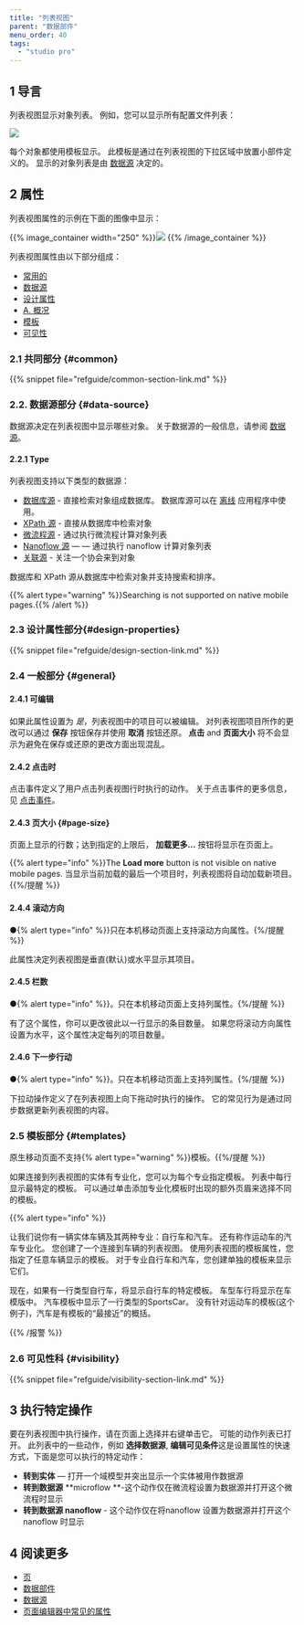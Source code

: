 ```yaml
---
title: "列表视图"
parent: "数据部件"
menu_order: 40
tags:
  - "studio pro"
---
```


## 1 导言

列表视图显示对象列表。 例如，您可以显示所有配置文件列表：

![](attachments/data-widgets/list-view-example-profile.png)

每个对象都使用模板显示。 此模板是通过在列表视图的下拉区域中放置小部件定义的。 显示的对象列表是由 [数据源](#data-source) 决定的。

## 2 属性

列表视图属性的示例在下面的图像中显示：

{{% image_container width="250" %}}![](attachments/data-widgets/list-view-properties.png)
{{% /image_container %}}

列表视图属性由以下部分组成：

* [常用的](#common)
* [数据源](#data-source)
* [设计属性](#design-properties)
* [A. 概况](#general)
* [模板](#templates)
* [可见性](#visibility)

### 2.1 共同部分 {#common}

{{% snippet file="refguide/common-section-link.md" %}}

### 2.2. 数据源部分 {#data-source}

数据源决定在列表视图中显示哪些对象。 关于数据源的一般信息，请参阅 [数据源](data-sources)。

#### 2.2.1 Type

列表视图支持以下类型的数据源：

* [数据库源](database-source) - 直接检索对象组成数据库。 数据库源可以在 [离线](offline-first) 应用程序中使用。
* [XPath 源](xpath-source) - 直接从数据库中检索对象
* [微流程源](microflow-source) - 通过执行微流程计算对象列表
* [Nanoflow 源](nanoflow-source) — — 通过执行 nanoflow 计算对象列表
* [关联源](association-source) - 关注一个协会来到对象

数据库和 XPath 源从数据库中检索对象并支持搜索和排序。

{{% alert type="warning" %}}Searching is not supported on native mobile pages.{{% /alert %}}

### 2.3 设计属性部分{#design-properties}

{{% snippet file="refguide/design-section-link.md" %}}

### 2.4 一般部分 {#general}

#### 2.4.1 可编辑

如果此属性设置为 *是*，列表视图中的项目可以被编辑。 对列表视图项目所作的更改可以通过 **保存** 按钮保存并使用 **取消** 按钮还原。 **点击** and **页面大小** 将不会显示为避免在保存或还原的更改方面出现混乱。

#### 2.4.2 点击时

点击事件定义了用户点击列表视图行时执行的动作。 关于点击事件的更多信息，见 [点击事件](on-click-event)。

#### 2.4.3 页大小 {#page-size}

页面上显示的行数；达到指定的上限后， **加载更多...** 按钮将显示在页面上。

{{% alert type="info" %}}The **Load more** button is not visible on native mobile pages. 当显示当前加载的最后一个项目时，列表视图将自动加载新项目。{{%/提醒 %}}

#### 2.4.4 滚动方向

●{% alert type="info" %}}只在本机移动页面上支持滚动方向属性。{%/提醒 %}}

此属性决定列表视图是垂直(默认)或水平显示其项目。

#### 2.4.5 栏数

●{% alert type="info" %}}。只在本机移动页面上支持列属性。{%/提醒 %}}

有了这个属性，你可以更改彼此以一行显示的条目数量。 如果您将滚动方向属性设置为水平，这个属性决定每列的项目数量。

#### 2.4.6 下一步行动

●{% alert type="info" %}}。只在本机移动页面上支持列属性。{%/提醒 %}}

下拉动操作定义了在列表视图上向下拖动时执行的操作。 它的常见行为是通过同步数据更新列表视图的内容。

### 2.5 模板部分 {#templates}

原生移动页面不支持{% alert type="warning" %}}模板。{{%/提醒 %}}

如果连接到列表视图的实体有专业化，您可以为每个专业指定模板。 列表中每行显示最特定的模板。 可以通过单击添加专业化模板时出现的额外页眉来选择不同的模板。

{{% alert type="info" %}}

让我们说你有一辆实体车辆及其两种专业：自行车和汽车。 还有称作运动车的汽车专业化。 您创建了一个连接到车辆的列表视图。 使用列表视图的模板属性，您指定了任意车辆显示的模板。 对于专业自行车和汽车，您创建单独的模板来显示它们。

现在，如果有一行类型自行车，将显示自行车的特定模板。 车型车行将显示在车模版中。 汽车模板中显示了一行类型的SportsCar。 没有针对运动车的模板(这个例子)，汽车是有模板的“最接近”的概括。

{{% /报警 %}}

### 2.6 可见性科 {#visibility}

{{% snippet file="refguide/visibility-section-link.md" %}}

## 3 执行特定操作

要在列表视图中执行操作，请在页面上选择并右键单击它。 可能的动作列表已打开。 此列表中的一些动作，例如 **选择数据源**, **编辑可见条件**这是设置属性的快速方式，下面是您可以执行的特定动作：

* **转到实体** — 打开一个域模型并突出显示一个实体被用作数据源
* **转到数据源** **microflow **-这个动作仅在微流程设置为数据源并打开这个微流程时显示
* **转到数据源 nanoflow** - 这个动作仅在将nanoflow 设置为数据源并打开这个nanoflow 时显示

## 4 阅读更多

* [页](page)
* [数据部件](data-widgets)
* [数据源](数据来源)
* [页面编辑器中常见的属性](common-widget-properties)
